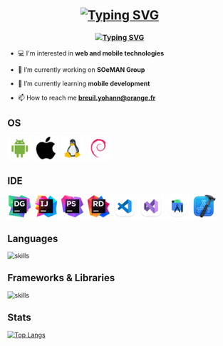 <h1 align="center">
	<a href="https://git.io/typing-svg"><img src="https://readme-typing-svg.demolab.com?font=Fira+Code&weight=500&size=>30&pause=1000&center=true&repeat=false&width=435&lines=Hi+👋,+I'm+Yohann+BREUIL" alt="Typing SVG" /></a>
</h1>
<h3 align="center">
	<a href="https://git.io/typing-svg"><img src="https://readme-typing-svg.demolab.com?font=Fira+Code&weight=500&size=>20&pause=1000&center=true&repeat=false&width=435&lines=Web+developper+at+SOeMAN+Group" alt="Typing SVG" /></a> 
</h3>

- 💻 I'm interested in **web and mobile technologies**

- 🔭 I’m currently working on **SOeMAN Group**

- 🌱 I’m currently learning **mobile development**

- 📫 How to reach me **breuil.yohann@orange.fr**

## OS

<div>
	<img src="./.github/os/android.png" width="55px" height="55px">
	<img src="./.github/os/apple.png" width="55px" height="55px">
	<img src="./.github/os/linux.png" width="55px" height="55px">
	<img src="./.github/os/debian.png" width="55px" height="55px">
</div>

## IDE

<div>
	<img src="./.github/ide/datagrip.png" width="55px" height="55px">
	<img src="./.github/ide/idea.png" width="55px" height="55px">
	<img src="./.github/ide/phpstorm.png" width="55px" height="55px">
	<img src="./.github/ide/rider.png" width="55px" height="55px">
	<img src="./.github/ide/vscode.png" width="55px" height="55px">
	<img src="./.github/ide/vs.png" width="55px" height="55px">
	<img src="./.github/ide/android.png" width="55px" height="55px">
	<img src="./.github/ide/xcode.png" width="55px" height="55px">
</div>

## Languages

![skills](https://skillicons.dev/icons?i=html,css,js,php,kotlin,swift,cs,cpp,java,ruby,bash&theme=light)

## Frameworks & Libraries

![skills](https://skillicons.dev/icons?i=dotnet,bootstrap,tailwind,vue,laravel&theme=light)

## Stats

[![Top Langs](https://github-readme-stats.vercel.app/api/top-langs/?username=djyohann&layout=compact)](https://github.com/anuraghazra/github-readme-stats)
